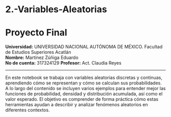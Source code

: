 # 2.-Variables-Aleatorias
# Proyecto Final

**Universidad:** UNIVERSIDAD NACIONAL AUTÓNOMA DE MÉXICO. Facultad de Estudios Superiores Acatlán  
**Nombre:** Martínez Zúñiga Eduardo  
**No de cuenta:** 317324129
**Profesor:** Act. Claudia Reyes  

---

En este notebook se trabaja con variables aleatorias discretas y continuas, aprendiendo cómo se representan y cómo se calculan sus probabilidades. A lo largo del contenido se incluyen varios ejemplos para entender mejor las funciones de probabilidad, densidad y distribución acumulada, así como el valor esperado. El objetivo es comprender de forma práctica cómo estas herramientas ayudan a describir y analizar fenómenos aleatorios en diferentes contextos.
